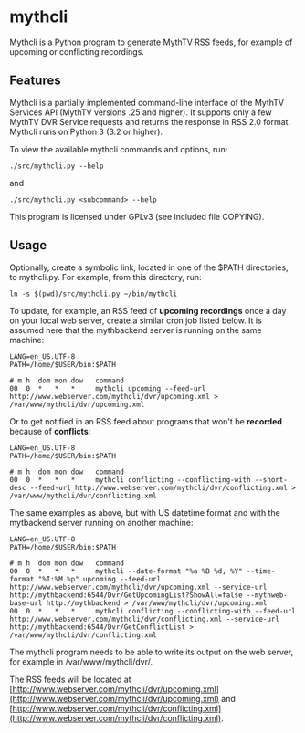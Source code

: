 mythcli
=======

Mythcli is a Python program to generate MythTV RSS feeds, for example of upcoming or conflicting recordings.


Features
--------

Mythcli is a partially implemented command-line interface of the MythTV Services API (MythTV versions .25 and higher). It supports only a few MythTV DVR Service requests and returns the response in RSS 2.0 format. Mythcli runs on Python 3 (3.2 or higher).

To view the available mythcli commands and options, run:

    ./src/mythcli.py --help

and

    ./src/mythcli.py <subcommand> --help

This program is licensed under GPLv3 (see included file COPYING).


Usage
-----

Optionally, create a symbolic link, located in one of the $PATH directories, to mythcli.py. For example, from this directory, run:

    ln -s $(pwd)/src/mythcli.py ~/bin/mythcli

To update, for example, an RSS feed of **upcoming recordings** once a day on your local web server, create a similar cron job listed below. It is assumed here that the mythbackend server is running on the same machine:

    LANG=en_US.UTF-8
    PATH=/home/$USER/bin:$PATH

    # m h  dom mon dow   command
    00  0  *   *   *     mythcli upcoming --feed-url http://www.webserver.com/mythcli/dvr/upcoming.xml > /var/www/mythcli/dvr/upcoming.xml

Or to get notified in an RSS feed about programs that won't be **recorded** because of **conflicts**:

    LANG=en_US.UTF-8
    PATH=/home/$USER/bin:$PATH

    # m h  dom mon dow   command
    00  0  *   *   *     mythcli conflicting --conflicting-with --short-desc --feed-url http://www.webserver.com/mythcli/dvr/conflicting.xml > /var/www/mythcli/dvr/conflicting.xml

The same examples as above, but with US datetime format and with the mytbackend server running on another machine:

    LANG=en_US.UTF-8
    PATH=/home/$USER/bin:$PATH

    # m h  dom mon dow   command
    00  0  *   *   *     mythcli --date-format "%a %B %d, %Y" --time-format "%I:%M %p" upcoming --feed-url http://www.webserver.com/mythcli/dvr/upcoming.xml --service-url http://mythbackend:6544/Dvr/GetUpcomingList?ShowAll=false --mythweb-base-url http://mythbackend > /var/www/mythcli/dvr/upcoming.xml
    00  0  *   *   *     mythcli conflicting --conflicting-with --feed-url http://www.webserver.com/mythcli/dvr/conflicting.xml --service-url http://mythbackend:6544/Dvr/GetConflictList > /var/www/mythcli/dvr/conflicting.xml

The mythcli program needs to be able to write its output on the web server, for example in /var/www/mythcli/dvr/.

The RSS feeds will be located at [http://www.webserver.com/mythcli/dvr/upcoming.xml](http://www.webserver.com/mythcli/dvr/upcoming.xml) and [http://www.webserver.com/mythcli/dvr/conflicting.xml](http://www.webserver.com/mythcli/dvr/conflicting.xml).

